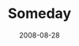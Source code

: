 ---
title: "Someday"
subtitle:
description: "正規 2 輯"
icon: "library_music"
weight: 200
date: 2008-08-28
images: ["/docs/r3-growing-season/growing-season.jpg"]
---